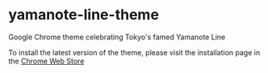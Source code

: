 # yamanote-line-theme
Google Chrome theme celebrating Tokyo's famed Yamanote Line

To install the latest version of the theme, please visit the installation page in the [Chrome Web Store](https://chrome.google.com/webstore/detail/yamanote-line-theme/lhemcklckkdddmgnfbeldofaglpmikoo?hl=en&authuser=0)
